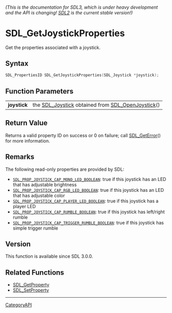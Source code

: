 ###### (This is the documentation for SDL3, which is under heavy development and the API is changing! [SDL2](https://wiki.libsdl.org/SDL2/) is the current stable version!)
# SDL_GetJoystickProperties

Get the properties associated with a joystick.

## Syntax

```c
SDL_PropertiesID SDL_GetJoystickProperties(SDL_Joystick *joystick);

```

## Function Parameters

|                  |                                                                                       |
| ---------------- | ------------------------------------------------------------------------------------- |
| **joystick**     | the [SDL_Joystick](SDL_Joystick) obtained from [SDL_OpenJoystick](SDL_OpenJoystick)() |

## Return Value

Returns a valid property ID on success or 0 on failure; call
[SDL_GetError](SDL_GetError)() for more information.

## Remarks

The following read-only properties are provided by SDL:

- [`SDL_PROP_JOYSTICK_CAP_MONO_LED_BOOLEAN`](SDL_PROP_JOYSTICK_CAP_MONO_LED_BOOLEAN):
  true if this joystick has an LED that has adjustable brightness
- [`SDL_PROP_JOYSTICK_CAP_RGB_LED_BOOLEAN`](SDL_PROP_JOYSTICK_CAP_RGB_LED_BOOLEAN):
  true if this joystick has an LED that has adjustable color
- [`SDL_PROP_JOYSTICK_CAP_PLAYER_LED_BOOLEAN`](SDL_PROP_JOYSTICK_CAP_PLAYER_LED_BOOLEAN):
  true if this joystick has a player LED
- [`SDL_PROP_JOYSTICK_CAP_RUMBLE_BOOLEAN`](SDL_PROP_JOYSTICK_CAP_RUMBLE_BOOLEAN):
  true if this joystick has left/right rumble
- [`SDL_PROP_JOYSTICK_CAP_TRIGGER_RUMBLE_BOOLEAN`](SDL_PROP_JOYSTICK_CAP_TRIGGER_RUMBLE_BOOLEAN):
  true if this joystick has simple trigger rumble

## Version

This function is available since SDL 3.0.0.

## Related Functions

* [SDL_GetProperty](SDL_GetProperty)
* [SDL_SetProperty](SDL_SetProperty)

----
[CategoryAPI](CategoryAPI)


